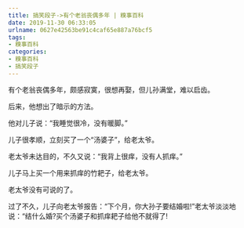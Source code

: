 ```yaml
---
title: 搞笑段子->有个老翁丧偶多年 | 糗事百科
date: 2019-11-30 06:33:05
urlname: 0627e42563be91c4caf65e887a76bcf5
tags: 
- 糗事百科
categories:
- 糗事百科
- 搞笑段子
---
```

有个老翁丧偶多年，颇感寂寞，很想再娶，但儿孙满堂，难以启齿。

后来，他想出了暗示的方法。

他对儿子说：“我睡觉很冷，没有暖脚。”

儿子很孝顺，立刻买了一个“汤婆子”，给老太爷。

老太爷未达目的，不久又说：“我背上很痒，没有人抓痒。”

儿子马上买一个用来抓痒的竹耙子，给老太爷。

老太爷没有可说的了。

过了不久，儿子向老太爷报告：“下个月，你大孙子要结婚啦!”老太爷淡淡地说：“结什么婚?买个汤婆子和抓痒耙子给他不就得了!


